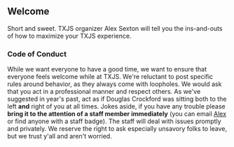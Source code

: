 ## Welcome

Short and sweet. TXJS organizer Alex Sexton will tell you the ins-and-outs of how to maximize your
TXJS experience.

### Code of Conduct

While we want everyone to have a good time, we want to ensure that everyone feels welcome
while at TXJS. We're reluctant to post specific rules around behavior, as they always come
with loopholes. We would ask that you act in a professional manner and respect others. As
we've suggested in year's past, act as if Douglas Crockford was sitting both to the left
**and** right of you at all times. Jokes aside, if you have any trouble please
**bring it to the attention of a staff member immediately** (you can email [Alex](mailto:alexsexton+txjs@gmail.com) or find anyone with a staff badge). The staff will deal with issues promptly and privately. We reserve the right to ask especially unsavory folks to leave, but we trust y'all and aren't worried.
